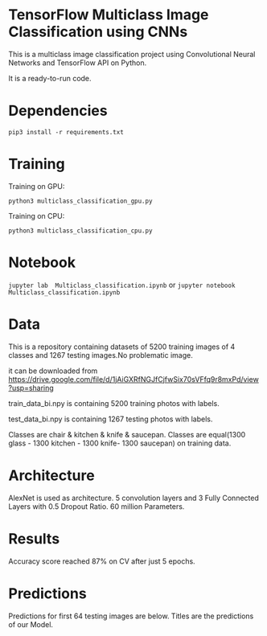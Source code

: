 # TensorFlow Multiclass Image Classification using CNNs
This is a multiclass image classification project using Convolutional Neural Networks and TensorFlow API on Python.

It is a ready-to-run code.


# Dependencies

```pip3 install -r requirements.txt```

# Training
Training on GPU:

```python3 multiclass_classification_gpu.py ```

Training on CPU:

```python3 multiclass_classification_cpu.py ```

# Notebook

```jupyter lab  Multiclass_classification.ipynb``` or ```jupyter notebook Multiclass_classification.ipynb ```

# Data


This is a repository containing datasets of 5200 training images of 4 classes and 1267 testing images.No problematic image.

it can be downloaded from https://drive.google.com/file/d/1jAiGXRfNGJfCjfwSix70sVFfq9r8mxPd/view?usp=sharing

train_data_bi.npy is containing 5200 training photos with labels.

test_data_bi.npy is containing 1267 testing photos with labels.

Classes are chair & kitchen & knife & saucepan. Classes are equal(1300 glass - 1300 kitchen - 1300 knife- 1300 saucepan) on training data. 



# Architecture

AlexNet is used as architecture. 5 convolution layers and 3 Fully Connected Layers with 0.5 Dropout Ratio. 60 million Parameters.


# Results
Accuracy score reached 87% on CV after just 5 epochs.


# Predictions
Predictions for first 64 testing images are below. Titles are  the predictions of our Model.
